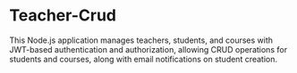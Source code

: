 # Teacher-Crud
This Node.js application manages teachers, students, and courses with JWT-based authentication and authorization, allowing CRUD operations for students and courses, along with email notifications on student creation.
